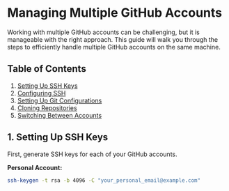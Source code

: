 # Managing Multiple GitHub Accounts

Working with multiple GitHub accounts can be challenging, but it is manageable with the right approach. This guide will walk you through the steps to efficiently handle multiple GitHub accounts on the same machine.

## Table of Contents
1. [Setting Up SSH Keys](#setting-up-ssh-keys)
2. [Configuring SSH](#configuring-ssh)
3. [Setting Up Git Configurations](#setting-up-git-configurations)
4. [Cloning Repositories](#cloning-repositories)
5. [Switching Between Accounts](#switching-between-accounts)

## 1. Setting Up SSH Keys
First, generate SSH keys for each of your GitHub accounts.

**Personal Account:**
```sh
ssh-keygen -t rsa -b 4096 -C "your_personal_email@example.com"
